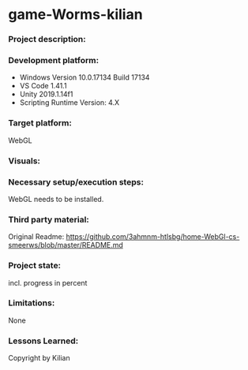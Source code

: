 # game-Worms-kilian

### Project description: 


### Development platform: 

* Windows Version 10.0.17134 Build 17134
* VS Code 1.41.1
* Unity 2019.1.14f1
* Scripting Runtime Version: 4.X

### Target platform: 
WebGL

### Visuals: 


### Necessary setup/execution steps: 
WebGL needs to be installed. 

### Third party material: 
Original Readme: https://github.com/3ahmnm-htlsbg/home-WebGl-cs-smeerws/blob/master/README.md

### Project state: 
incl. progress in percent 


### Limitations: 

None

### Lessons Learned: 



Copyright by Kilian